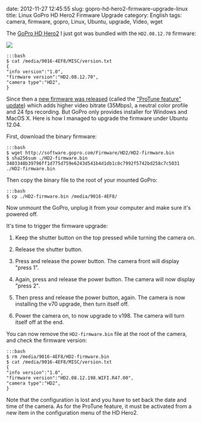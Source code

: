 date: 2012-11-27 12:45:55
slug: gopro-hd-hero2-firmware-upgrade-linux
title: Linux GoPro HD Hero2 Firmware Upgrade
category: English
tags: camera, firmware, gopro, Linux, Ubuntu, upgrade, Video, wget

The [GoPro HD Hero2](http://www.amazon.com/gp/product/B005WY3TI4/ref=as_li_ss_tl?ie=UTF8&camp=1789&creative=390957&creativeASIN=B005WY3TI4&linkCode=as2&tag=kevideld-20) I just got was bundled with the `HD2.08.12.70` firmware:

![](http://www.assoc-amazon.com/e/ir?t=kevideld-20&l=as2&o=1&a=B005WY3TI4)

    :::bash
    $ cat /media/9016-4EF8/MISC/version.txt
    {
    "info version":"1.0",
    "firmware version":"HD2.08.12.70",
    "camera type":"HD2",
    }

Since then a [new firmware was released](http://gopro.com/support/hd-hero2-firmware-update/) (called the ["ProTune feature" update](http://gopro.com/software-app/cineform-studio/)) which adds higher video bitrate (35Mbps), a neutral color profile and 24 fps recording. But GoPro only provides installer for Windows and MacOS X. Here is how I managed to upgrade the firmware under Ubuntu 12.04.

First, download the binary firmware:

    :::bash
    $ wget http://software.gopro.com/Firmware/HD2/HD2-firmware.bin
    $ sha256sum ./HD2-firmware.bin
    3403348b39796ff1d775d759e6243d541b4d1db1c8c7992f5742bd258c7c5031  ./HD2-firmware.bin

Then copy the binary file to the root of your mounted GoPro:

    :::bash
    $ cp ./HD2-firmware.bin /media/9016-4EF8/

Now unmount the GoPro, unplug it from your computer and make sure it's powered off.

It's time to trigger the firmware upgrade:

  1. Keep the shutter button on the top pressed while turning the camera on.

  2. Release the shutter button.

  3. Press and release the power button. The camera front will display "press 1".

  4. Again, press and release the power button. The camera will now display "press 2".

  5. Then press and release the power button, again. The camera is now installing the v70 upgrade, then turn itself off.

  6. Power the camera on, to now upgrade to v198. The camera will turn itself off at the end.

You can now remove the `HD2-firmware.bin` file at the root of the camera, and check the firmware version:

    :::bash
    $ rm /media/9016-4EF8/HD2-firmware.bin
    $ cat /media/9016-4EF8/MISC/version.txt
    {
    "info version":"1.0",
    "firmware version":"HD2.08.12.198.WIFI.R47.00",
    "camera type":"HD2",
    }

Note that the configuration is lost and you have to set back the date and time of the camera. As for the ProTune feature, it must be activated from a new item in the configuration menu of the HD Hero2.
